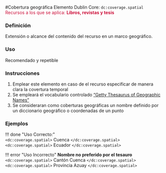 #Cobertura geográfica
Elemento Dublin Core: `dc:coverage.spatial`  
<span style="color:#CD113B">Recursos a los que se aplica: __Libros, revistas y tesis__ </span>

### __Definición__
Extensión o alcance del contenido del recurso en un marco geográfico. 

### __Uso__
Recomendado y repetible  

### __Instrucciones__  
1. Emplear este elemento en caso de el recurso especificar de manera clara la covertura temporal
2. Se empleará el vocabulario controlado [“Getty Thesaurus of Geographic Names”](http://www.getty.edu/research/tools/vocabularies/tgn/)
3. Se consideraran como coberturas geográficas un nombre definido por un diccionario geográfico o coordenadas de un punto

### __Ejemplos__

!!! done "Uso Correcto:"  
    `<dc:coverage.spatial>` Cuenca `</dc:coverage.spatial>`  
    `<dc:coverage.spatial>` Ecuador `</dc:coverage.spatial>`  

!!! error "Uso Incorrecto"
    **Nombre no preferido por el tesauro**  
    `<dc:coverage.spatial>` Cantón Cuenca `</dc:coverage.spatial>`  
    `<dc:coverage.spatial>` Provincia Azuay `</dc:coverage.spatial>`  
